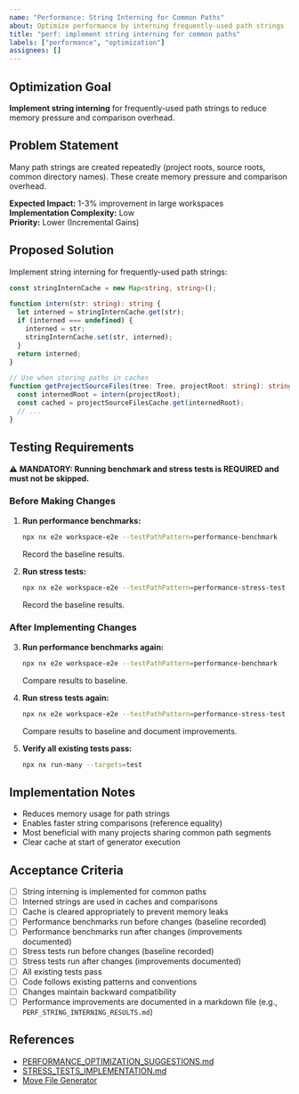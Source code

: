 ```yaml
---
name: "Performance: String Interning for Common Paths"
about: Optimize performance by interning frequently-used path strings
title: "perf: implement string interning for common paths"
labels: ["performance", "optimization"]
assignees: []
---
```


## Optimization Goal

**Implement string interning** for frequently-used path strings to reduce memory pressure and comparison overhead.

## Problem Statement

Many path strings are created repeatedly (project roots, source roots, common directory names). These create memory pressure and comparison overhead.

**Expected Impact:** 1-3% improvement in large workspaces  
**Implementation Complexity:** Low  
**Priority:** Lower (Incremental Gains)

## Proposed Solution

Implement string interning for frequently-used path strings:

```typescript
const stringInternCache = new Map<string, string>();

function intern(str: string): string {
  let interned = stringInternCache.get(str);
  if (interned === undefined) {
    interned = str;
    stringInternCache.set(str, interned);
  }
  return interned;
}

// Use when storing paths in caches
function getProjectSourceFiles(tree: Tree, projectRoot: string): string[] {
  const internedRoot = intern(projectRoot);
  const cached = projectSourceFilesCache.get(internedRoot);
  // ...
}
```

## Testing Requirements

⚠️ **MANDATORY: Running benchmark and stress tests is REQUIRED and must not be skipped.**

### Before Making Changes

1. **Run performance benchmarks:**
   ```bash
   npx nx e2e workspace-e2e --testPathPattern=performance-benchmark
   ```
   Record the baseline results.

2. **Run stress tests:**
   ```bash
   npx nx e2e workspace-e2e --testPathPattern=performance-stress-test
   ```
   Record the baseline results.

### After Implementing Changes

3. **Run performance benchmarks again:**
   ```bash
   npx nx e2e workspace-e2e --testPathPattern=performance-benchmark
   ```
   Compare results to baseline.

4. **Run stress tests again:**
   ```bash
   npx nx e2e workspace-e2e --testPathPattern=performance-stress-test
   ```
   Compare results to baseline and document improvements.

5. **Verify all existing tests pass:**
   ```bash
   npx nx run-many --targets=test
   ```

## Implementation Notes

- Reduces memory usage for path strings
- Enables faster string comparisons (reference equality)
- Most beneficial with many projects sharing common path segments
- Clear cache at start of generator execution

## Acceptance Criteria

- [ ] String interning is implemented for common paths
- [ ] Interned strings are used in caches and comparisons
- [ ] Cache is cleared appropriately to prevent memory leaks
- [ ] Performance benchmarks run before changes (baseline recorded)
- [ ] Performance benchmarks run after changes (improvements documented)
- [ ] Stress tests run before changes (baseline recorded)
- [ ] Stress tests run after changes (improvements documented)
- [ ] All existing tests pass
- [ ] Code follows existing patterns and conventions
- [ ] Changes maintain backward compatibility
- [ ] Performance improvements are documented in a markdown file (e.g., `PERF_STRING_INTERNING_RESULTS.md`)

## References

- [PERFORMANCE_OPTIMIZATION_SUGGESTIONS.md](../PERFORMANCE_OPTIMIZATION_SUGGESTIONS.md#7-string-interning-for-common-paths)
- [STRESS_TESTS_IMPLEMENTATION.md](../STRESS_TESTS_IMPLEMENTATION.md)
- [Move File Generator](../packages/workspace/src/generators/move-file/README.md)
